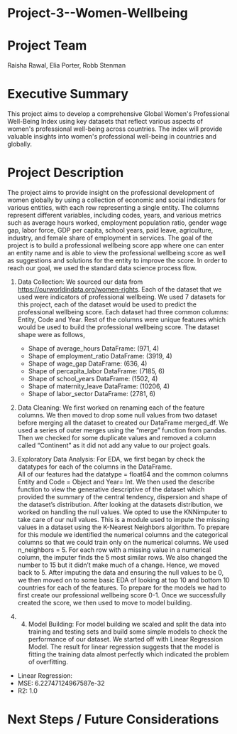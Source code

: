 # Project-3--Women-Wellbeing

# Project Team 
Raisha Rawal, Elia Porter, Robb Stenman

# Executive Summary
This project aims to develop a comprehensive Global Women's Professional Well-Being Index using key datasets that reflect various aspects of women's professional well-being across countries. The index will provide valuable insights into women's professional well-being in countries and globally.

# Project Description
The project aims to provide insight on the professional development of women globally by using a collection of economic and social indicators for various entities, with each row representing a single entity. The columns represent different variables, including codes, years, and various metrics such as average hours worked, employment population ratio, gender wage gap, labor force, GDP per capita, school years, paid leave, agriculture, industry, and female share of employment in services.
The goal of the project is to build a professional wellbeing score app where one can enter an entity name and is able to view the professional wellbeing score as well as suggestions and solutions for the entity to improve the score. 
In order to reach our goal, we used the standard data science process flow. 

1.	Data Collection: We sourced our data from https://ourworldindata.org/women-rights. Each of the dataset that we used were indicators of professional wellbeing. We used 7 datasets for this project, each of the dataset would be used to predict the professional wellbeing score. Each dataset had three common columns: Entity, Code and Year. Rest of the columns were unique features which would be used to build the professional wellbeing score. The dataset shape were as follows,
    -	Shape of average_hours DataFrame: (971, 4)
    -	Shape of employment_ratio DataFrame: (3919, 4)
    -	Shape of wage_gap DataFrame: (636, 4)
    -	Shape of percapita_labor DataFrame: (7185, 6)
    -	Shape of school_years DataFrame: (1502, 4)
    -	Shape of maternity_leave DataFrame: (10206, 4)
    -	Shape of labor_sector DataFrame: (2781, 6)
2.	Data Cleaning: We first worked on renaming each of the feature columns. We then moved to drop some null values from two dataset before merging all the dataset to created our DataFrame merged_df. We used a series of outer merges using the “merge” function from pandas. Then we checked for some duplicate values and removed a column called “Continent” as it did not add any value to our project goals. 

3.	Exploratory Data Analysis: For EDA, we first began by check the datatypes for each of the columns in the DataFrame.     
    All of our features had the datatype = float64 and the common columns Entity and Code = Object and Year= Int. 
    We then used the describe function to view the generative descriptive of the dataset which provided the summary of the central tendency, dispersion and shape of the dataset’s distribution. 
    After looking at the datasets distribution, we worked on handling the null values. We opted to use the KNNimputer to take care of our null values. This is a module used to impute the missing values in a dataset using the K-Nearest Neighbors algorithm.  To prepare for this module we identified the numerical columns and the categorical columns so that we could train only on the numerical columns. We used n_neighbors = 5. For each row with a missing value in a numerical column, the imputer finds the 5 most similar rows. We also changed the number to 15 but it didn’t make much of a change. Hence, we moved back to 5. 
    After imputing the data and ensuring the null values to be 0, we then moved on to some basic EDA of looking at top 10 and bottom 10 countries for each of the features.
    To prepare for the models we had to first create our professional wellbeing score 0-1. Once we successfully created the score, we then used to move to model building. 

4.	4.	Model Building: For model building we scaled and split the data into training and testing sets and build some   simple models to check the performance of our dataset. We started off with Linear Regression Model. The result for linear regression suggests that the model is fitting the training data almost perfectly which indicated the problem of overfitting. 
-	Linear Regression:
-	MSE: 6.22747124967587e-32
-	R2: 1.0



# Next Steps / Future Considerations